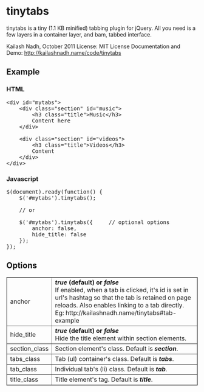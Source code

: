 # tinytabs
tinytabs is a tiny (1.1 KB minified) tabbing plugin for jQuery. All you need is a few layers in a container layer, and bam, tabbed interface. 

Kailash Nadh, October 2011
License:	MIT License
Documentation and Demo: http://kailashnadh.name/code/tinytabs

## Example
### HTML
<pre>
&lt;div id=&quot;mytabs&quot;&gt;
	&lt;div class=&quot;section&quot; id=&quot;music&quot;&gt;
		&lt;h3 class=&quot;title&quot;&gt;Music&lt;/h3&gt;
		Content here
	&lt;/div&gt;

	&lt;div class=&quot;section&quot; id=&quot;videos&quot;&gt;
		&lt;h3 class=&quot;title&quot;&gt;Videos&lt;/h3&gt;
		Content
	&lt;/div&gt;
&lt;/div&gt;
</pre>
### Javascript
<pre>
$(document).ready(function() {
	$('#mytabs').tinytabs();
	
	// or
	
	$('#mytabs').tinytabs({		// optional options
		anchor: false,
		hide_title: false
	});
});
</pre>

## Options
<table border="1">
	<tbody>
		<tr>
			<td>anchor</td>
			<td>
				<strong><em>true</em> (default) or <em>false</em></strong><br />
				If enabled, when a tab is clicked, it's id is set in url's hashtag so that the tab
				is retained on page reloads. Also enables linking to a tab directly.<br />
				Eg: http://kailashnadh.name/tinytabs#tab-example
			</td>
		</tr>
		<tr>
			<td>hide_title</td>
			<td>
				<strong><em>true</em> (default) or <em>false</em></strong><br />
				Hide the title element within section elements.
			</td>
		</tr>
		<tr>
			<td>section_class</td>
			<td>
				Section element's class. Default is <strong><em>section</em></strong>.
			</td>
		</tr>
		<tr>
			<td>tabs_class</td>
			<td>
				Tab (ul) container's class. Default is <strong><em>tabs</em></strong>.
			</td>
		</tr>
		<tr>
			<td>tab_class</td>
			<td>
				Individual tab's (li) class. Default is <strong><em>tab</em></strong>.
			</td>
		</tr>
		<tr>
			<td>title_class</td>
			<td>
				Title element's tag. Default is <strong><em>title</em></strong>.
			</td>
		</tr>
	</tbody>
</table>